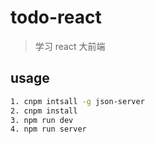# todo-react
> 学习 react 大前端


## usage
```bash
1. cnpm intsall -g json-server
2. cnpm install
3. npm run dev
4. npm run server
```
